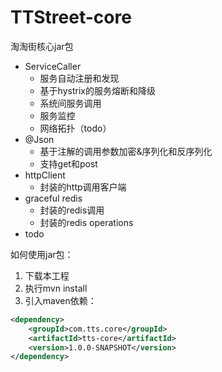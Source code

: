# TTStreet-core
淘淘街核心jar包
- ServiceCaller
    - 服务自动注册和发现
    - 基于hystrix的服务熔断和降级
    - 系统间服务调用
    - 服务监控
    - 网络拓扑（todo）
- @Json
    - 基于注解的调用参数加密&序列化和反序列化
    - 支持get和post
- httpClient
    - 封装的http调用客户端
- graceful redis
    - 封装的redis调用
    - 封装的redis operations
- todo

如何使用jar包：
1. 下载本工程
1. 执行mvn install
1. 引入maven依赖：

```xml
<dependency>
    <groupId>com.tts.core</groupId>
    <artifactId>tts-core</artifactId>
    <version>1.0.0-SNAPSHOT</version>
</dependency>
```
